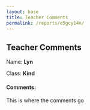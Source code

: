 ```yaml
---
layout: base
title: Teacher Comments
permalink: /reports/e5gcy14n/
---
```



## Teacher Comments

Name: **Lyn**

Class: **Kind**

#### Comments:

This is where the comments go
